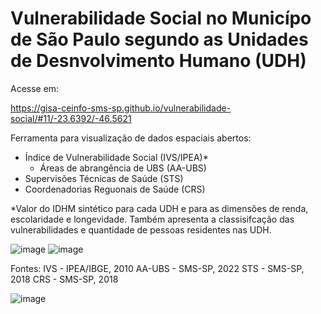 # Vulnerabilidade Social no Municípo de São Paulo segundo as Unidades de Desnvolvimento Humano (UDH)

Acesse em: <p>https://gisa-ceinfo-sms-sp.github.io/vulnerabilidade-social/#11/-23.6392/-46.5621</p>

Ferramenta para visualização de dados espaciais abertos:
- Índice de Vulnerabilidade Social (IVS/IPEA)*
  - Áreas de abrangência de UBS (AA-UBS)
- Supervisões Técnicas de Saúde (STS)
- Coordenadorias Reguonais de Saúde (CRS)

*Valor do IDHM sintético para cada UDH e para as dimensões de renda, escolaridade e longevidade. Também apresenta a classisifcação das vulnerabilidades e quantidade de pessoas residentes nas UDH.

![image](https://github.com/gisa-ceinfo-sms-sp/vulnerabilidade-social/assets/75272641/15c65860-d0d6-4872-bae2-877573edeab5)   ![image](https://github.com/gisa-ceinfo-sms-sp/vulnerabilidade-social/assets/75272641/f967d494-7960-4f16-af6c-17527184dc32)



Fontes:
IVS - IPEA/IBGE, 2010
AA-UBS - SMS-SP, 2022
STS - SMS-SP, 2018
CRS - SMS-SP, 2018

![image](https://github.com/gisa-ceinfo-sms-sp/vulnerabilidade-social/assets/75272641/b38f3119-c9b8-4172-968c-cccfe07a2cfa)


